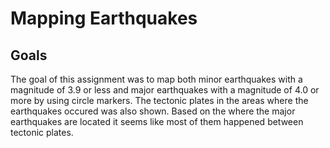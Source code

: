 # Mapping Earthquakes
## Goals
The goal of this assignment was to map both minor earthquakes with a magnitude of 3.9 or less and major earthquakes with a magnitude of 4.0 or more by using circle markers. The tectonic plates in the areas where the earthquakes occured was also shown. Based on the where the major earthquakes are located it seems like most of them happened between tectonic plates.
